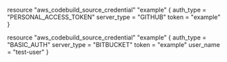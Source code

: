 resource "aws_codebuild_source_credential" "example" {
  auth_type = "PERSONAL_ACCESS_TOKEN"
  server_type = "GITHUB"
  token = "example"
}

resource "aws_codebuild_source_credential" "example" {
  auth_type   = "BASIC_AUTH"
  server_type = "BITBUCKET"
  token       = "example"
  user_name   = "test-user"
}

